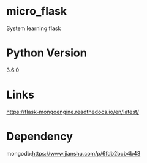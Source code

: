 # micro_flask
System learning flask

# Python Version
3.6.0

# Links
https://flask-mongoengine.readthedocs.io/en/latest/

# Dependency
mongodb:https://www.jianshu.com/p/6fdb2bcb4b43